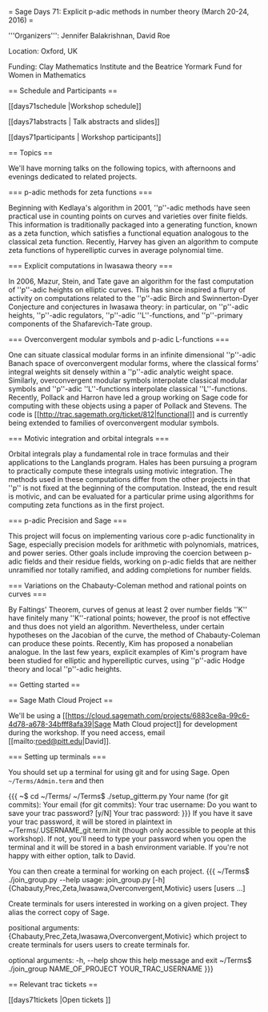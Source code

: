 = Sage Days 71: Explicit p-adic methods in number theory (March 20-24, 2016) =

'''Organizers''': Jennifer Balakrishnan, David Roe

Location: Oxford, UK

Funding: Clay Mathematics Institute and the Beatrice Yormark Fund for Women in Mathematics

== Schedule and Participants ==

[[days71schedule |Workshop schedule]]

[[days71abstracts | Talk abstracts and slides]]

[[days71participants | Workshop participants]]

== Topics ==

We'll have morning talks on the following topics, with afternoons and evenings dedicated to related projects.

=== p-adic methods for zeta functions ===

Beginning with Kedlaya's algorithm in 2001, ''p''-adic methods have seen practical use in counting points on curves and varieties over finite fields.  This information is traditionally packaged into a generating function, known as a zeta function, which satisfies a functional equation analogous to the classical zeta function.  Recently, Harvey has given an algorithm to compute zeta functions of hyperelliptic curves in average polynomial time.

=== Explicit computations in Iwasawa theory ===

In 2006, Mazur, Stein, and Tate gave an algorithm for the fast computation of ''p''-adic heights on elliptic curves. This has since inspired a flurry of activity on computations related to the ''p''-adic Birch and Swinnerton-Dyer Conjecture and conjectures in Iwasawa theory: in particular, on ''p''-adic heights, ''p''-adic regulators, ''p''-adic ''L''-functions, and ''p''-primary components of the Shafarevich-Tate group.

=== Overconvergent modular symbols and p-adic L-functions ===

One can situate classical modular forms in an infinite dimensional ''p''-adic Banach space of overconvergent modular forms, where the classical forms' integral weights sit densely within a ''p''-adic analytic weight space.  Similarly, overconvergent modular symbols interpolate classical modular symbols and ''p''-adic ''L''-functions interpolate classical ''L''-functions.  Recently, Pollack and Harron have led a group working on Sage code for computing with these objects using a paper of Pollack and Stevens.  The code is [[http://trac.sagemath.org/ticket/812|functional]] and is currently being extended to families of overconvergent modular symbols.

=== Motivic integration and orbital integrals ===

Orbital integrals play a fundamental role in trace formulas and their applications to the Langlands program.  Hales has been pursuing a program to practically compute these integrals using motivic integration.  The methods used in these computations differ from the other projects in that ''p'' is not fixed at the beginning of the computation.  Instead, the end result is motivic, and can be evaluated for a particular prime using algorithms for computing zeta functions as in the first project.

=== p-adic Precision and Sage ===
 
This project will focus on implementing various core p-adic functionality in Sage, especially precision models for arithmetic with polynomials, matrices, and power series.  Other goals include improving the coercion between p-adic fields and their residue fields, working on p-adic fields that are neither unramified nor totally ramified, and adding completions for number fields.  

=== Variations on the Chabauty-Coleman method and rational points on curves ===

By Faltings' Theorem, curves of genus at least 2 over number fields ''K'' have finitely many ''K''-rational points; however, the proof is not effective and thus does not yield an algorithm. Nevertheless, under certain hypotheses on the Jacobian of the curve, the method of Chabauty-Coleman can produce these points. Recently, Kim has proposed a nonabelian analogue.  In the last few years, explicit examples of Kim's program have been studied for elliptic and hyperelliptic curves, using ''p''-adic Hodge theory and local ''p''-adic heights.

== Getting started ==

== Sage Math Cloud Project ==

We'll be using a [[https://cloud.sagemath.com/projects/6883ce8a-99c6-4d78-a678-34bfff8afa39|Sage Math Cloud project]] for development during the workshop.  If you need access, email [[mailto:roed@pitt.edu|David]].

=== Setting up terminals ===

You should set up a terminal for using git and for using Sage.  Open `~/Terms/Admin.term` and then

{{{
~$ cd ~/Terms/
~/Terms$ ./setup_gitterm.py
Your name (for git commits): <TYPE YOUR FULL NAME>
Your email (for git commits): <TYPE YOUR EMAIL>
Your trac username: <TYPE YOUR TRAC USERNAME>
Do you want to save your trac password? [y/N] <CHOOSE Y OR N>
Your trac password: <TYPE YOUR TRAC PASSWORD>
}}}
If you have it save your trac password, it will be stored in plaintext in ~/Terms/.USERNAME_git.term.init (though only accessible to people at this workshop).  If not, you'll need to type your password when you open the terminal and it will be stored in a bash environment variable.  If you're not happy with either option, talk to David.

You can then create a terminal for working on each project.
{{{
~/Terms$ ./join_group.py --help
usage: join_group.py [-h]
                     {Chabauty,Prec,Zeta,Iwasawa,Overconvergent,Motivic} users
                     [users ...]
 
Create terminals for users interested in working on a given project. They
alias the correct copy of Sage.
 
positional arguments:
  {Chabauty,Prec,Zeta,Iwasawa,Overconvergent,Motivic}
                        which project to create terminals for
  users                 users to create terminals for.
 
optional arguments:
  -h, --help            show this help message and exit
~/Terms$ ./join_group NAME_OF_PROJECT YOUR_TRAC_USERNAME
}}}

== Relevant trac tickets ==

[[days71tickets |Open tickets ]]
